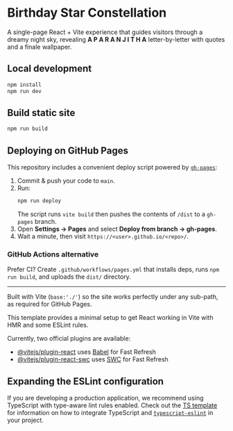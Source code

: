 # Birthday Star Constellation

A single-page React + Vite experience that guides visitors through a dreamy night sky, revealing **A&nbsp;P&nbsp;A&nbsp;R&nbsp;A&nbsp;N&nbsp;J&nbsp;I&nbsp;T&nbsp;H&nbsp;A** letter-by-letter with quotes and a finale wallpaper.

## Local development
```bash
npm install
npm run dev
```

## Build static site
```bash
npm run build
```

## Deploying on GitHub Pages
This repository includes a convenient deploy script powered by [`gh-pages`](https://github.com/tschaub/gh-pages):

1. Commit & push your code to `main`.
2. Run:
   ```bash
   npm run deploy
   ```
   The script runs `vite build` then pushes the contents of `/dist` to a `gh-pages` branch.
3. Open **Settings → Pages** and select **Deploy from branch → gh-pages**.
4. Wait a minute, then visit `https://<user>.github.io/<repo>/`.

### GitHub Actions alternative
Prefer CI? Create `.github/workflows/pages.yml` that installs deps, runs `npm run build`, and uploads the `dist/` directory.

---
Built with Vite (`base:'./'`) so the site works perfectly under any sub-path, as required for GitHub Pages.

This template provides a minimal setup to get React working in Vite with HMR and some ESLint rules.

Currently, two official plugins are available:

- [@vitejs/plugin-react](https://github.com/vitejs/vite-plugin-react/blob/main/packages/plugin-react) uses [Babel](https://babeljs.io/) for Fast Refresh
- [@vitejs/plugin-react-swc](https://github.com/vitejs/vite-plugin-react/blob/main/packages/plugin-react-swc) uses [SWC](https://swc.rs/) for Fast Refresh

## Expanding the ESLint configuration

If you are developing a production application, we recommend using TypeScript with type-aware lint rules enabled. Check out the [TS template](https://github.com/vitejs/vite/tree/main/packages/create-vite/template-react-ts) for information on how to integrate TypeScript and [`typescript-eslint`](https://typescript-eslint.io) in your project.
